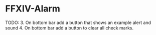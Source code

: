 # FFXIV-Alarm

TODO:
 3. On bottom bar add a button that shows an example alert and sound
 4. On bottom bar add a button to clear all check marks.